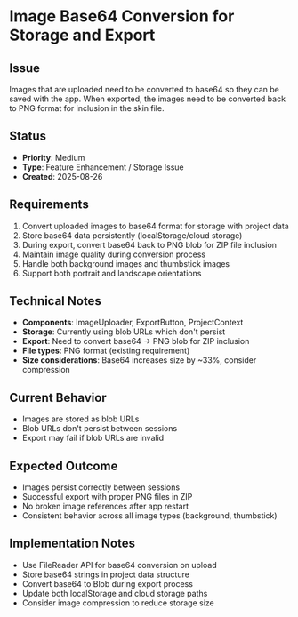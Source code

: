 # Image Base64 Conversion for Storage and Export

## Issue
Images that are uploaded need to be converted to base64 so they can be saved with the app. When exported, the images need to be converted back to PNG format for inclusion in the skin file.

## Status
- **Priority**: Medium
- **Type**: Feature Enhancement / Storage Issue
- **Created**: 2025-08-26

## Requirements
1. Convert uploaded images to base64 format for storage with project data
2. Store base64 data persistently (localStorage/cloud storage)
3. During export, convert base64 back to PNG blob for ZIP file inclusion
4. Maintain image quality during conversion process
5. Handle both background images and thumbstick images
6. Support both portrait and landscape orientations

## Technical Notes
- **Components**: ImageUploader, ExportButton, ProjectContext
- **Storage**: Currently using blob URLs which don't persist
- **Export**: Need to convert base64 → PNG blob for ZIP inclusion
- **File types**: PNG format (existing requirement)
- **Size considerations**: Base64 increases size by ~33%, consider compression

## Current Behavior
- Images are stored as blob URLs
- Blob URLs don't persist between sessions
- Export may fail if blob URLs are invalid

## Expected Outcome
- Images persist correctly between sessions
- Successful export with proper PNG files in ZIP
- No broken image references after app restart
- Consistent behavior across all image types (background, thumbstick)

## Implementation Notes
- Use FileReader API for base64 conversion on upload
- Store base64 strings in project data structure
- Convert base64 to Blob during export process
- Update both localStorage and cloud storage paths
- Consider image compression to reduce storage size